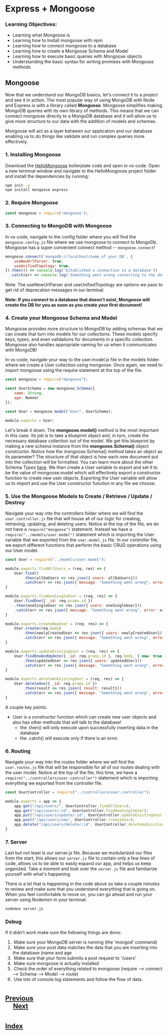 #   Express + Mongoose
###  __Learning Objectives:__
*   Learning what Mongoose is
*   Learning how to Install mongoose with npm
*   Learning how to connect mongoose to a database
*   Learning how to create a Mongoose Schema and Model
*   Learning how to execute basic queries with Mongoose objects
*   Understanding the basic syntax for writing promises with Mongoose methods
## Mongoose
Now that we understand our MongoDB basics, let's connect it to a project and see it in action. The most popular way of using MongoDB with Node and Express is with a library called __Mongoose__.  Mongoose simplifies making MongoDB queries with its own library of methods.  This means that we can connect mongoose directly to a MongoDB database and it will allow us to give more structure to our data with the addition of models and schemas.

Mongoose will act as a layer between our application and our database enabling us to do things like validate and run complex queries more effectively.

### __1. Installing Mongoose__
Download the [HelloMongoose](https://s3.amazonaws.com/General_V88/boomyeah2015/codingdojo/curriculum/content/chapter/HelloMongoose.zip) boilerplate code and open in vs-code. Open a new terminal window and navigate to the HelloMongoose project folder and install the dependencies by running:
```cmd
npm init -y
npm install mongoose express
```
### __2. Require Mongoose__
```js
const mongoose = require('mongoose');
```
### __3. Connecting to MongoDB with Mongoose__
In vs-code, navigate to the config folder where you will find the `mongoose.config.js` file where we use mongoose to connect to MongoDb. Mongoose has a super convenient connect method -- `mongoose.connect`!

```js
mongoose.connect('mongodb://localhost/name_of_your_DB', {
    useNewUrlParser: true,
    useUnifiedTopology: true,
}).then(() => console.log('Established a connection to a database'))
  .catch(err => console.log('Something went wrong connecting to the database ', err));
```

Note: The useNewUrlParser and useUnifiedTopology are options we pass to get rid of deprecation messages in our terminal.

__Note: If you connect to a database that doesn't exist, Mongoose will create the DB for you as soon as you create your first document!__

### __4. Create your Mongoose Schema and Model__
Mongoose provides more structure to MongoDB by adding schemas that we can create that turn into models for our collections. These models specify keys, types, and even validations for documents in a specific collection. Mongoose also handles appropriate naming for us when it communicates with MongoDB!



In vs-code, navigate your way to the user.model.js file in the models folder where we create a User collection using mongoose. Once again, we need to import mongoose using the require statement at the top of the file.



```js
const mongoose = require("mongoose");

const UserSchema = new mongoose.Schema({
    name: String,
    age: Numner
});

const User = mongoose.model("User", UserSchema);

module.exports = User;
```


Let's break it down. The __mongoose.model()__ method is the most important in this case. Its job is to take a blueprint object and, in turn, create the necessary database collection out of the model. We get this blueprint by making a new schema instance from the __mongoose.Schema()__ object constructor.  Notice how the mongoose.Schema() method takes an object as its parameter?  The structure of that object is how each new document put into the collection will be formatted. You can learn more about the other Schema Types [here](http://mongoosejs.com/docs/schematypes.html). We then create a User variable to export and set it to be the value of mongoose.model which will effectively export a constructor function to create new user objects. Exporting the User variable will allow us to import and use the User constructor function in any file we choose.

### __5. Use the Mongoose Models to Create / Retrieve / Update / Destroy__
Navigate your way into the controllers folder where we will find the `user.controller.js` file that will house all of our logic for creating, retrieving, updating, and deleting users. Notice at the top of the file, we do not have a `require("mongoose")` statement. Instead we have a `require("../models/user.model")` statement which is importing the User variable that we exported from the `user.model.js` file. In our controller file, we export different functions that perform the basic CRUD operations using our User model.


```js
const User = require("../models/user.model");

module.exports.findAllUsers = (req, res) => {
    User.find()
        .then(allDaUsers => res.json({ users: allDaUsers}))
        .catch(err => res.json({ message: "Something went wrong", error: err }));
}

module.exports.findOneSingleUser = (req, res) => {
    User.findOne({ _id: req.prams.id })
    .then(oneSingleUser => res.json({ users: oneSingleUser}))
    .catch(err => res.json({ message: "Something went wrong", error: err }));
}

module.exports.createNewUser = (req, res) => {
    User.create(req.body)
        .then(newlyCreatedUser => res.json({ users: newlyCreatedUser}))
        .catch(err => res.json({ message: "Something went wrong", error: err }));
}

module.exports.updateExistingUser = (req, res) => {
    User.findOneAndUpdate({ _id: req.prams.id }, req.body, { new: true })
        .then(updatedUser => res.json({ users: updatedUser}))
        .catch(err => res.json({ message: "Something went wrong", error: err }));
}

module.exports.deleteAnExistingUser = (req, res) => {
    User.deleteOne({ _id: req.prams.id })
        .then(result => res.json({ result: result}))
        .catch(err => res.json({ message: "Something went wrong", error: err }));
}
```



A couple key points:

*   User is a constructor function which can create new user objects and also has other methods that will talk to the database!
    *   the .then() will only execute upon successfully inserting data in the database
    *   the .catch() will execute only if there is an error.


###  __6. Routing__
Navigate your way into the routes folder where we will find the `user.routes.js` file that will be responsible for all of our routes dealing with the user model. Notice at the top of the file, this time, we have a `require("../controllers/user.controller")` statement which is importing everything we exported from the controller file.


```js
const UserController = require("../controllers/user.controller");

module.exports = app => {
    app.get("/api/users/", UserController.findAllUsers);
    app.get("/api/users/:id", UserController.findOneSingleUser);
    app.put("/api/users/update/:id", UserController.updateExistingUser);
    app.post("/api/users/new", UserController.createUser);
    app.delete("/api/users/delete/:id", UserController.deleteAnExistingUser);
}
```


### __7. Server__
Last but not least is our server.js file. Because we modularized our files from the start, this allows our `server.js` file to contain only a few lines of code, allows us to be able to easily expand our app, and helps us keep organized. Take a moment and look over the `server.js` file and familiarize yourself with what's happening.



There is a lot that is happening in the code above so take a couple minutes to review and make sure that you understand everything that is going on. When you feel comfortable to move on, you can go ahead and run your server using Nodemon in your terminal:
```cmd
nodemon server.js
```

### __Debug__
If it didn't work make sure the following things are done:

1.  &nbsp;Make sure your MongoDB server is running (the 'mongod' command)
2.  &nbsp;Make sure your post data matches the data that you are inserting into the database (name and age
3.  &nbsp;Make sure that your form submits a post request to '/users'
4.  &nbsp;Make sure mongoose is actually installed
5.  &nbsp;Check the order of everything related to mongoose (require --> connect --> Schema --> Model --> route)
6.  &nbsp;Use lots of console.log statements and follow the flow of data.
#
## [Previous](./006_Operators.md)<span>&nbsp;&nbsp;&nbsp;&nbsp;&nbsp;&nbsp;&nbsp;&nbsp;&nbsp;&nbsp;&nbsp;&nbsp;&nbsp;&nbsp;&nbsp;&nbsp;&nbsp;&nbsp;&nbsp;&nbsp;&nbsp;&nbsp;&nbsp;&nbsp;&nbsp;&nbsp;&nbsp;&nbsp;&nbsp;&nbsp;&nbsp;&nbsp;&nbsp;&nbsp;&nbsp;&nbsp;&nbsp;&nbsp;&nbsp;&nbsp;&nbsp;&nbsp;&nbsp;&nbsp;&nbsp;&nbsp;&nbsp;&nbsp;&nbsp;&nbsp;&nbsp;&nbsp;&nbsp;&nbsp;&nbsp;&nbsp;&nbsp;&nbsp;&nbsp;&nbsp;&nbsp;&nbsp;&nbsp;&nbsp;&nbsp;&nbsp;&nbsp;&nbsp;&nbsp;&nbsp;&nbsp;&nbsp;&nbsp;&nbsp;&nbsp;&nbsp;&nbsp;&nbsp;&nbsp;&nbsp;&nbsp;&nbsp;&nbsp;&nbsp;&nbsp;&nbsp;&nbsp;</span> [Next](./008_Common_Mongoose_Commands.md)
#
##  [Index](../Index.md)